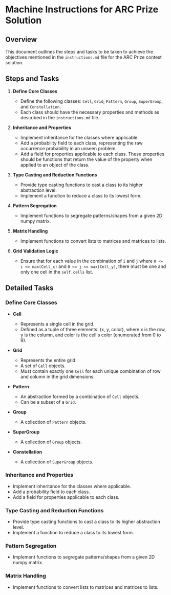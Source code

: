# Machine Instructions for ARC Prize Solution

## Overview

This document outlines the steps and tasks to be taken to achieve the objectives mentioned in the `instructions.md` file for the ARC Prize contest solution.

## Steps and Tasks

1. **Define Core Classes**
    - Define the following classes: `Cell`, `Grid`, `Pattern`, `Group`, `SuperGroup`, and `Constellation`.
    - Each class should have the necessary properties and methods as described in the `instructions.md` file.

2. **Inheritance and Properties**
    - Implement inheritance for the classes where applicable.
    - Add a probability field to each class, representing the raw occurrence probability in an unseen problem.
    - Add a field for properties applicable to each class. These properties should be functions that return the value of the property when applied to an object of the class.

3. **Type Casting and Reduction Functions**
    - Provide type casting functions to cast a class to its higher abstraction level.
    - Implement a function to reduce a class to its lowest form.

4. **Pattern Segregation**
    - Implement functions to segregate patterns/shapes from a given 2D numpy matrix.

5. **Matrix Handling**
    - Implement functions to convert lists to matrices and matrices to lists.

6. **Grid Validation Logic**
    - Ensure that for each value in the combination of `i` and `j` where `0 <= i <= max(Cell_x)` and `0 <= j <= max(Cell_y)`, there must be one and only one cell in the `self.cells` list.

## Detailed Tasks

### Define Core Classes

- **Cell**
    - Represents a single cell in the grid.
    - Defined as a tuple of three elements: (x, y, color), where x is the row, y is the column, and color is the cell's color (enumerated from 0 to 9).

- **Grid**
    - Represents the entire grid.
    - A set of `Cell` objects.
    - Must contain exactly one `Cell` for each unique combination of row and column in the grid dimensions.

- **Pattern**
    - An abstraction formed by a combination of `Cell` objects.
    - Can be a subset of a `Grid`.

- **Group**
    - A collection of `Pattern` objects.

- **SuperGroup**
    - A collection of `Group` objects.

- **Constellation**
    - A collection of `SuperGroup` objects.

### Inheritance and Properties

- Implement inheritance for the classes where applicable.
- Add a probability field to each class.
- Add a field for properties applicable to each class.

### Type Casting and Reduction Functions

- Provide type casting functions to cast a class to its higher abstraction level.
- Implement a function to reduce a class to its lowest form.

### Pattern Segregation

- Implement functions to segregate patterns/shapes from a given 2D numpy matrix.

### Matrix Handling

- Implement functions to convert lists to matrices and matrices to lists.

